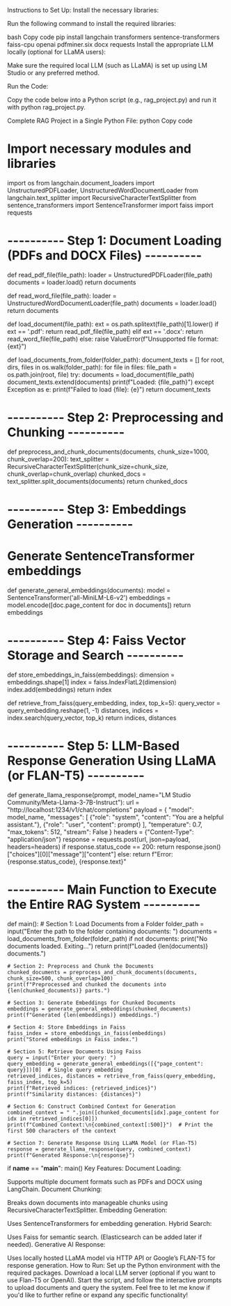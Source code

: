 Instructions to Set Up:
Install the necessary libraries:

Run the following command to install the required libraries:

bash
Copy code
pip install langchain transformers sentence-transformers faiss-cpu openai pdfminer.six docx requests
Install the appropriate LLM locally (optional for LLaMA users):

Make sure the required local LLM (such as LLaMA) is set up using LM Studio or any preferred method.

Run the Code:

Copy the code below into a Python script (e.g., rag_project.py) and run it with python rag_project.py.

Complete RAG Project in a Single Python File:
python
Copy code
# Import necessary modules and libraries
import os
from langchain.document_loaders import UnstructuredPDFLoader, UnstructuredWordDocumentLoader
from langchain.text_splitter import RecursiveCharacterTextSplitter
from sentence_transformers import SentenceTransformer
import faiss
import requests

# ---------- Step 1: Document Loading (PDFs and DOCX Files) ----------

def read_pdf_file(file_path):
    loader = UnstructuredPDFLoader(file_path)
    documents = loader.load()
    return documents

def read_word_file(file_path):
    loader = UnstructuredWordDocumentLoader(file_path)
    documents = loader.load()
    return documents

def load_document(file_path):
    ext = os.path.splitext(file_path)[1].lower()
    if ext == '.pdf':
        return read_pdf_file(file_path)
    elif ext == '.docx':
        return read_word_file(file_path)
    else:
        raise ValueError(f"Unsupported file format: {ext}")

def load_documents_from_folder(folder_path):
    document_texts = []
    for root, dirs, files in os.walk(folder_path):
        for file in files:
            file_path = os.path.join(root, file)
            try:
                documents = load_document(file_path)
                document_texts.extend(documents)
                print(f"Loaded: {file_path}")
            except Exception as e:
                print(f"Failed to load {file}: {e}")
    return document_texts

# ---------- Step 2: Preprocessing and Chunking ----------

def preprocess_and_chunk_documents(documents, chunk_size=1000, chunk_overlap=200):
    text_splitter = RecursiveCharacterTextSplitter(chunk_size=chunk_size, chunk_overlap=chunk_overlap)
    chunked_docs = text_splitter.split_documents(documents)
    return chunked_docs

# ---------- Step 3: Embeddings Generation ----------

# Generate SentenceTransformer embeddings
def generate_general_embeddings(documents):
    model = SentenceTransformer('all-MiniLM-L6-v2')
    embeddings = model.encode([doc.page_content for doc in documents])
    return embeddings

# ---------- Step 4: Faiss Vector Storage and Search ----------

def store_embeddings_in_faiss(embeddings):
    dimension = embeddings.shape[1]
    index = faiss.IndexFlatL2(dimension)
    index.add(embeddings)
    return index

def retrieve_from_faiss(query_embedding, index, top_k=5):
    query_vector = query_embedding.reshape(1, -1)
    distances, indices = index.search(query_vector, top_k)
    return indices, distances

# ---------- Step 5: LLM-Based Response Generation Using LLaMA (or FLAN-T5) ----------

def generate_llama_response(prompt, model_name="LM Studio Community/Meta-Llama-3-7B-Instruct"):
    url = "http://localhost:1234/v1/chat/completions"
    payload = {
        "model": model_name,
        "messages": [
            {"role": "system", "content": "You are a helpful assistant."},
            {"role": "user", "content": prompt}
        ],
        "temperature": 0.7,
        "max_tokens": 512,
        "stream": False
    }
    headers = {"Content-Type": "application/json"}
    response = requests.post(url, json=payload, headers=headers)
    if response.status_code == 200:
        return response.json()["choices"][0]["message"]["content"]
    else:
        return f"Error: {response.status_code}, {response.text}"

# ---------- Main Function to Execute the Entire RAG System ----------

def main():
    # Section 1: Load Documents from a Folder
    folder_path = input("Enter the path to the folder containing documents: ")
    documents = load_documents_from_folder(folder_path)
    if not documents:
        print("No documents loaded. Exiting...")
        return
    print(f"Loaded {len(documents)} documents.")

    # Section 2: Preprocess and Chunk the Documents
    chunked_documents = preprocess_and_chunk_documents(documents, chunk_size=500, chunk_overlap=100)
    print(f"Preprocessed and chunked the documents into {len(chunked_documents)} parts.")

    # Section 3: Generate Embeddings for Chunked Documents
    embeddings = generate_general_embeddings(chunked_documents)
    print(f"Generated {len(embeddings)} embeddings.")

    # Section 4: Store Embeddings in Faiss
    faiss_index = store_embeddings_in_faiss(embeddings)
    print("Stored embeddings in Faiss index.")

    # Section 5: Retrieve Documents Using Faiss
    query = input("Enter your query: ")
    query_embedding = generate_general_embeddings([{"page_content": query}])[0]  # Single query embedding
    retrieved_indices, distances = retrieve_from_faiss(query_embedding, faiss_index, top_k=5)
    print(f"Retrieved indices: {retrieved_indices}")
    print(f"Similarity distances: {distances}")

    # Section 6: Construct Combined Context for Generation
    combined_context = " ".join([chunked_documents[idx].page_content for idx in retrieved_indices[0]])
    print(f"Combined Context:\n{combined_context[:500]}")  # Print the first 500 characters of the context

    # Section 7: Generate Response Using LLaMA Model (or Flan-T5)
    response = generate_llama_response(query, combined_context)
    print(f"Generated Response:\n{response}")

if __name__ == "__main__":
    main()
Key Features:
Document Loading:

Supports multiple document formats such as PDFs and DOCX using LangChain.
Document Chunking:

Breaks down documents into manageable chunks using RecursiveCharacterTextSplitter.
Embedding Generation:

Uses SentenceTransformers for embedding generation.
Hybrid Search:

Uses Faiss for semantic search. (Elasticsearch can be added later if needed).
Generative AI Response:

Uses locally hosted LLaMA model via HTTP API or Google’s FLAN-T5 for response generation.
How to Run:
Set up the Python environment with the required packages.
Download a local LLM server (optional if you want to use Flan-T5 or OpenAI).
Start the script, and follow the interactive prompts to upload documents and query the system.
Feel free to let me know if you'd like to further refine or expand any specific functionality!






